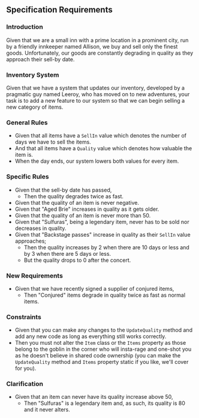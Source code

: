 ﻿## Specification Requirements

### Introduction
Given that we are a small inn with a prime location in a prominent city, run by a friendly innkeeper named Allison, we buy and sell only the finest goods. Unfortunately, our goods are constantly degrading in quality as they approach their sell-by date.

### Inventory System
Given that we have a system that updates our inventory, developed by a pragmatic guy named Leeroy, who has moved on to new adventures, your task is to add a new feature to our system so that we can begin selling a new category of items.

### General Rules
- Given that all items have a `SellIn` value which denotes the number of days we have to sell the items.
- And that all items have a `Quality` value which denotes how valuable the item is.
- When the day ends, our system lowers both values for every item.

### Specific Rules
- Given that the sell-by date has passed,
  - Then the quality degrades twice as fast.
- Given that the quality of an item is never negative.
- Given that "Aged Brie" increases in quality as it gets older.
- Given that the quality of an item is never more than 50.
- Given that "Sulfuras", being a legendary item, never has to be sold nor decreases in quality.
- Given that "Backstage passes" increase in quality as their `SellIn` value approaches;
  - Then the quality increases by 2 when there are 10 days or less and by 3 when there are 5 days or less.
  - But the quality drops to 0 after the concert.

### New Requirements
- Given that we have recently signed a supplier of conjured items,
  - Then "Conjured" items degrade in quality twice as fast as normal items.

### Constraints
- Given that you can make any changes to the `UpdateQuality` method and add any new code as long as everything still works correctly.
- Then you must not alter the `Item` class or the `Items` property as those belong to the goblin in the corner who will insta-rage and one-shot you as he doesn't believe in shared code ownership (you can make the `UpdateQuality` method and `Items` property static if you like, we'll cover for you).

### Clarification
- Given that an item can never have its quality increase above 50,
  - Then "Sulfuras" is a legendary item and, as such, its quality is 80 and it never alters.